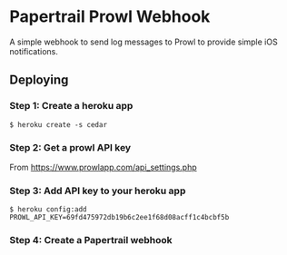 # Papertrail Prowl Webhook

A simple webhook to send log messages to Prowl to provide simple iOS
notifications.

## Deploying

### Step 1: Create a heroku app

    $ heroku create -s cedar

### Step 2: Get a prowl API key

From https://www.prowlapp.com/api_settings.php

### Step 3: Add API key to your heroku app

    $ heroku config:add PROWL_API_KEY=69fd475972db19b6c2ee1f68d08acff1c4bcbf5b

### Step 4: Create a Papertrail webhook

